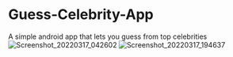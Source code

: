 # Guess-Celebrity-App
A simple android app that lets you guess from top celebrities
![Screenshot_20220317_042602](https://user-images.githubusercontent.com/56680878/182952002-e1d797ee-de32-44c2-a1cd-6ad0bd55bda3.png)
![Screenshot_20220317_194637](https://user-images.githubusercontent.com/56680878/182952031-989abd38-b4fb-4e4c-b787-4dd299ef7ae1.png)
